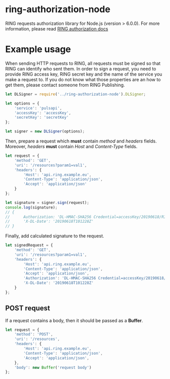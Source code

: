 # ring-authorization-node

RING requests authorization library for Node.js (version > 6.0.0).
For more information, please read [RING authorization docs](http://doc.dreamlab/RingAuth/index.html)

# Example usage

When sending HTTP requests to RING, all requests must be signed so that RING can identify who sent them.
In order to sign a request, you need to provide RING access key, RING secret key and the name of the service you make a
request to. If you do not know what those properties are an how to get them, please contact someone from RING Publishing.

```js
let DLSigner = require('../ring-authorization-node').DLSigner;

let options = {
    'service': 'pulsapi',
    'accessKey': 'accessKey',
    'secretKey': 'secretKey'
};

let signer = new DLSigner(options);
```

Then, prepare a request which **must** contain *method* and *headers* fields. Moreover, *headers* **must** contain *Host*
and *Content-Type* fields.

```js
let request = {
    'method': 'GET',
    'uri': '/resources?param1=val1',
    'headers': {
        'Host': 'api.ring.example.eu',
        'Content-Type': 'application/json',
        'Accept': 'application/json'
    }
};

let signature = signer.sign(request);
console.log(signature);
// { 
//      Authorization: 'DL-HMAC-SHA256 Credential=accessKey/20190618/RING/pulsapi/dl1_request,SignedHeaders=accept;content-type;host;x-dl-date,Signature=1415a283aa8652369ba045711dd92ae9f5968de76a9d2ee2c6b2feb7c0f24599',
//      'X-DL-Date': '20190618T101228Z'
// }
```

Finally, add calculated signature to the request.

```js
let signedRequest = {
    'method': 'GET',
    'uri': '/resources?param1=val1',
    'headers': {
        'Host': 'api.ring.example.eu',
        'Content-Type': 'application/json',
        'Accept': 'application/json',
        'Authorization': 'DL-HMAC-SHA256 Credential=accessKey/20190618/RING/pulsapi/dl1_request,SignedHeaders=accept;content-type;host;x-dl-date,Signature=1415a283aa8652369ba045711dd92ae9f5968de76a9d2ee2c6b2feb7c0f24599',
        'X-DL-Date': '20190618T101228Z'
    }
};
```

## POST request

If a request contains a body, then it should be passed as a **Buffer**.

```js
let request = {
    'method': 'POST',
    'uri': '/resources',
    'headers': {
        'Host': 'api.ring.example.eu',
        'Content-Type': 'application/json',
        'Accept': 'application/json',
    },
    'body': new Buffer('request body')
};
```
